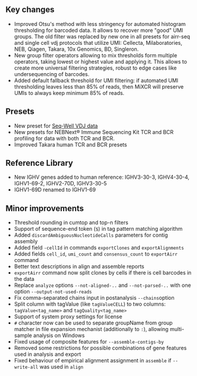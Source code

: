 ## Key changes

- Improved Otsu's method with less stringency for automated histogram thresholding for barcoded data. It allows to
  recover more "good" UMI groups. The old filter was replaced by new one in all presets for airr-seq and single cell vdj
  protocols that utilize UMI: Cellecta, Milaboratories, NEB, Qiagen, Takara, 10x Genomics, BD, Singleron.
- New group filter operators allowing to mix thresholds form multiple operators, taking lowest or highest value and
  applying it. This allows to create more universal filtering strategies, robust to edge cases like undersequencing of
  barcodes.
- Added default fallback threshold for UMI filtering: if automated UMI thresholding leaves less than 85% of reads, 
  then MiXCR will preserve UMIs to always keep minimum 85% of reads.

## Presets

- New preset for [Seq-Well VDJ data](https://www.nature.com/articles/s41590-019-0544-5)
- New presets for NEBNext® Immune Sequencing Kit TCR and BCR profiling for data with both TCR and BCR.
- Improved Takara human TCR and BCR presets

## Reference Library

- New IGHV genes added to human reference: IGHV3-30-3, IGHV4-30-4, IGHV1-69-2, IGHV2-70D,
  IGHV3-30-5
- IGHV1-69D renamed to IGHV1-69

## Minor improvements

- Threshold rounding in cumtop and top-n filters
- Support of sequence-end token (`$`) in tag pattern matching algorithm 
- Added `discardAmbiguousNucleotideCalls` parameters for contig assembly
- Added field `-cellId` in commands `exportClones` and `exportAlignments`
- Added fields `cell_id`, `umi_count` and `consensus_count` to `exportAirr` command
- Better text descriptions in align and assemble reports
- `exportAirr` command now split clones by cells if there is cell barcodes in the data
- Replace `analyze` options `--not-aligned-..` and `--not-parsed-..` with one option `--output-not-used-reads`
- Fix comma-separated chains input in postanalysis `--chains`option
- Split column with tagValue (like `tagValueCELL`) to two columns: `tagValue<tag_name>` and `tagQuality<tag_name>`
- Support of system proxy settings for license
- `#` character now can be used to separate groupName from group matcher in file expansion mechanist (additionally
  to `:`), allowing multi-sample analysis on Windows
- Fixed usage of composite features for `--assemble-contigs-by`
- Removed some restrictions for possible combinations of gene features used in analysis and export  
- Fixed behaviour of empirical alignment assignment in `assemble` if `--write-all` was used in `align`
